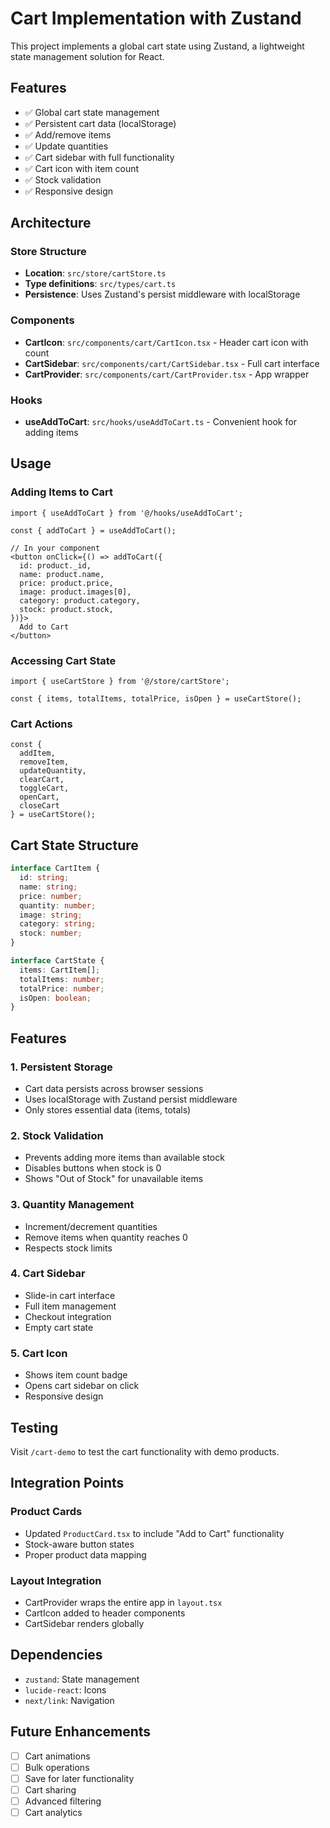 # Cart Implementation with Zustand

This project implements a global cart state using Zustand, a lightweight state management solution for React.

## Features

- ✅ Global cart state management
- ✅ Persistent cart data (localStorage)
- ✅ Add/remove items
- ✅ Update quantities
- ✅ Cart sidebar with full functionality
- ✅ Cart icon with item count
- ✅ Stock validation
- ✅ Responsive design

## Architecture

### Store Structure
- **Location**: `src/store/cartStore.ts`
- **Type definitions**: `src/types/cart.ts`
- **Persistence**: Uses Zustand's persist middleware with localStorage

### Components
- **CartIcon**: `src/components/cart/CartIcon.tsx` - Header cart icon with count
- **CartSidebar**: `src/components/cart/CartSidebar.tsx` - Full cart interface
- **CartProvider**: `src/components/cart/CartProvider.tsx` - App wrapper

### Hooks
- **useAddToCart**: `src/hooks/useAddToCart.ts` - Convenient hook for adding items

## Usage

### Adding Items to Cart
```tsx
import { useAddToCart } from '@/hooks/useAddToCart';

const { addToCart } = useAddToCart();

// In your component
<button onClick={() => addToCart({
  id: product._id,
  name: product.name,
  price: product.price,
  image: product.images[0],
  category: product.category,
  stock: product.stock,
})}>
  Add to Cart
</button>
```

### Accessing Cart State
```tsx
import { useCartStore } from '@/store/cartStore';

const { items, totalItems, totalPrice, isOpen } = useCartStore();
```

### Cart Actions
```tsx
const { 
  addItem, 
  removeItem, 
  updateQuantity, 
  clearCart, 
  toggleCart, 
  openCart, 
  closeCart 
} = useCartStore();
```

## Cart State Structure

```typescript
interface CartItem {
  id: string;
  name: string;
  price: number;
  quantity: number;
  image: string;
  category: string;
  stock: number;
}

interface CartState {
  items: CartItem[];
  totalItems: number;
  totalPrice: number;
  isOpen: boolean;
}
```

## Features

### 1. Persistent Storage
- Cart data persists across browser sessions
- Uses localStorage with Zustand persist middleware
- Only stores essential data (items, totals)

### 2. Stock Validation
- Prevents adding more items than available stock
- Disables buttons when stock is 0
- Shows "Out of Stock" for unavailable items

### 3. Quantity Management
- Increment/decrement quantities
- Remove items when quantity reaches 0
- Respects stock limits

### 4. Cart Sidebar
- Slide-in cart interface
- Full item management
- Checkout integration
- Empty cart state

### 5. Cart Icon
- Shows item count badge
- Opens cart sidebar on click
- Responsive design

## Testing

Visit `/cart-demo` to test the cart functionality with demo products.

## Integration Points

### Product Cards
- Updated `ProductCard.tsx` to include "Add to Cart" functionality
- Stock-aware button states
- Proper product data mapping

### Layout Integration
- CartProvider wraps the entire app in `layout.tsx`
- CartIcon added to header components
- CartSidebar renders globally

## Dependencies

- `zustand`: State management
- `lucide-react`: Icons
- `next/link`: Navigation

## Future Enhancements

- [ ] Cart animations
- [ ] Bulk operations
- [ ] Save for later functionality
- [ ] Cart sharing
- [ ] Advanced filtering
- [ ] Cart analytics 